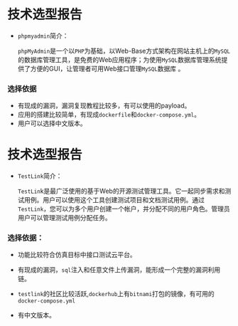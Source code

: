 # 技术选型报告

- `phpmyadmin`简介：

   `phpMyAdmin`是一个以`PHP`为基础，以Web-Base方式架构在网站主机上的`MySQL`的数据库管理工具，是免费的Web应用程序；为使用`MySQL`数据库管理系统提供了方便的GUI，让管理者可用Web接口管理`MySQL`数据库 。 

### 选择依据

- 有现成的漏洞，漏洞复现教程比较多，有可以使用的payload。
- 应用的搭建比较简单，有现成`dockerfile`和`docker-compose.yml`。
- 用户可以选择中文版本。



# 技术选型报告

- `TestLink`简介：

   `TestLin`k是最广泛使用的基于Web的开源测试管理工具。它一起同步需求和测试用例。用户可以使用这个工具创建测试项目和文档测试用例。通过`TestLink`，您可以为多个用户创建一个帐户，并分配不同的用户角色。管理员用户可以管理测试用例分配任务。 

### 选择依据：

- 功能比较符合仿真目标中接口测试云平台。

- 有现成的漏洞，`sql`注入和任意文件上传漏洞，能形成一个完整的漏洞利用链。
- `testlink`的社区比较活跃,`dockerhub`上有`bitnami`打包的镜像，有可用的`docker-compose.yml`
- 有中文版本。



